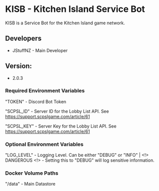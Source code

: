 # KISB - Kitchen Island Service Bot

KISB is a Service Bot for the Kitchen Island game network.

## Developers
- JStuffNZ - Main Developer

## Version: 
- 2.0.3

### Required Environment Variables
"TOKEN" - Discord Bot Token

"SCPSL_ID" - Server ID for the Lobby List API. See https://support.scpslgame.com/article/61

"SCPSL_KEY" - Server Key for the Lobby List API. See https://support.scpslgame.com/article/61

### Optional Environment Variables
"LOG_LEVEL" - Logging Level. Can be either "DEBUG" or "INFO" | <!> DANGEROUS <!> - Setting this to "DEBUG" will log sensitive information.

### Docker Volume Paths
"/data" - Main Datastore
